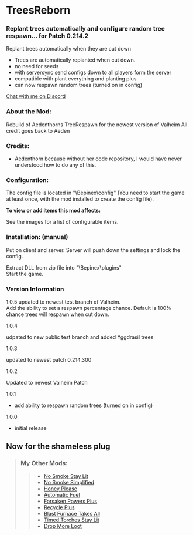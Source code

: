 
# TreesReborn

### Replant trees automatically and configure random tree respawn... for Patch 0.214.2

Replant trees automatically when they are cut down

- Trees are automatically replanted when cut down.
- no need for seeds
- with serversync send configs down to all players form the server
- compatible with plant everything and planting plus
- can now respawn random trees (turned on in config)


 
[Chat with me on Discord](https://discord.com/users/TastyChickenLegs#4818)

### About the Mod:
Rebuild of Aedenthorns TreeRespawn for the newest version of Valheim
All credit goes back to Aeden



### Credits:

- Aedenthorn because without her code repository, I would have never understood how to do any of this.


### Configuration:



The config file is located in "<GameDirectory>\Bepinex\config" (You need to start the game at least once, with the mod installed to create the config file).

<b>To view or add items this mod affects:  </b>

See the images for a list of configurable items.



### Installation: (manual)  
Put on client and server.  Server will push down the settings and lock the config.

Extract DLL from zip file into "<GameDirectory>\Bepinex\plugins"  
Start the game.

### Version Information

1.0.5
updated to newest test branch of Valheim.  
Add the ability to set a respawn percentage chance.  Default is 100% chance trees will respawn when cut down.

1.0.4

udpated to new public test branch and added Yggdrasil trees

1.0.3

updated to newest patch 0.214.300


1.0.2

Updated to newest Valheim Patch


1.0.1

- add ability to respawn random trees (turned on in config)


1.0.0

- initial release

##	Now for the shameless plug

> ### My Other Mods:
>>* [No Smoke Stay Lit](https://valheim.thunderstore.io/package/TastyChickenLeg/NoSmokeStayLit/)
>>* [No Smoke Simplified](https://valheim.thunderstore.io/package/TastyChickenLegs/NoSmokeSimplified/)
>>* [Honey Please](https://valheim.thunderstore.io/package/TastyChickenLegs/HoneyPlease/)
>>* [Automatic Fuel](https://valheim.thunderstore.io/package/TastyChickenLeg/AutomaticFuel/)
>>* [Forsaken Powers Plus](https://valheim.thunderstore.io/package/TastyChickenLeg/ForsakenPowersPlus/)
>>* [Recycle Plus](https://valheim.thunderstore.io/package/TastyChickenLeg/RecyclePlus/)
>>* [Blast Furnace Takes All](https://valheim.thunderstore.io/package/TastyChickenLeg/BlastFurnaceTakesAll/)
>>* [Timed Torches Stay Lit](https://valheim.thunderstore.io/package/TastyChickenLeg/TimedTorchesStayLit/)
>>* [Drop More Loot](https://valheim.thunderstore.io/package/TastyChickenLegs/DropMoreLoot/)